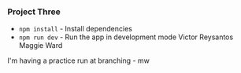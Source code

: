 ### Project Three

* `npm install` - Install dependencies
* `npm run dev` - Run the app in development mode
Victor Reysantos
Maggie Ward


I'm having a practice run at branching - mw